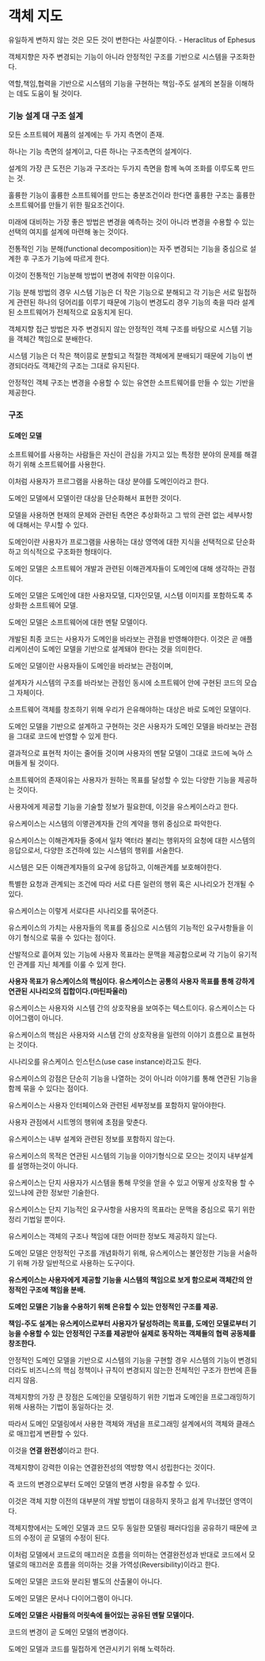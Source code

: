 # 객체 지도

유일하게 변하지 않는 것은 모든 것이 변한다는 사실뿐이다. - Heraclitus of Ephesus

객체지향은 자주 변경되는 기능이 아니라 안정적인 구조를 기반으로 시스템을 구조화한다.

역할,책임,협력을 기반으로 시스템의 기능을 구현하는 책임-주도 설계의 본질을 이해하는 데도 도움이 될 것이다.

### 기능 설계 대 구조 설계

모든 소프트웨어 제품의 설계에는 두 가지 측면이 존재.

하나는 기능 측면의 설계이고, 다른 하나는 구조측면의 설계이다.

설계의 가장 큰 도전은 기능과 구조라는 두가지 측면을 함께 녹여 조화를 이루도록 만드는 것.

훌륭한 기능이 훌륭한 소프트웨어를 만드는 충분조건이라 한다면 훌륭한 구조는 훌륭한 소프트웨어를 만들기 위한 필요조건이다.

미래에 대비하는 가장 좋은 방법은 변경을 예측하는 것이 아니라 변경을 수용할 수 있는 선택의 여지를 설계에 마련해 놓는 것이다.

전통적인 기능 분해(functional decomposition)는 자주 변경되는 기능을 중심으로 설계한 후 구조가 기능에 따르게 한다.

이것이 전통적인 기능분해 방법이 변경에 취약한 이유이다.

기능 분해 방법의 경우 시스템 기능은 더 작은 기능으로 분해되고 각 기능은 서로 밀접하게 관련된 하나의 덩어리를 이루기 때문에 기능이 변경도리 경우 기능의 축을 따라 설계된 소프트웨어가 전체적으로 요동치게 된다.

객체지향 접근 방법은 자주 변경되지 않는 안정적인 객체 구조를 바탕으로 시스템 기능을 객체간 책임으로 분배한다.

시스템 기능은 더 작은 책이믕로 분할되고 적절한 객체에게 분배되기 때문에 기능이 변경되더라도 객체간의 구조는 그대로 유지된다.

안정적인 객체 구조는 변경을 수용할 수 있는 유연한 소프트웨어를 만들 수 있는 기반을 제공한다.

### 구조

#### 도메인 모델

소프트웨어를 사용하는 사람들은 자신이 관심을 가지고 있는 특정한 분야의 문제를 해결하기 위해 소프트웨어를 사용한다.

이처럼 사용자가 프르그램을 사용하는 대상 분야를 도메인이라고 한다.

도메인 모델에서 모델이란 대상을 단순화해서 표현한 것이다.

모델을 사용하면 현재의 문제와 관련된 측면은 추상화하고 그 밖의 관련 없는 세부사항에 대해서는 무시할 수 있다.

도메인이란 사용자가 프로그램을 사용하는 대상 영역에 대한 지식을 선택적으로 단순화하고 의식적으로 구조화한 형태이다.

도메인 모델은 소프트웨어 개발과 관련된 이해관계자들이 도메인에 대해 생각하는 관점이다.

도메인 모델은 도메인에 대한 사용자모델, 디자인모델, 시스템 이미지를 포함하도록 추상화한 소프트웨어 모델.

도메인 모델은 소프트웨어에 대한 멘탈 모델이다.

개발된 최종 코드는 사용자가 도메인을 바라보는 관점을 반영해야한다. 이것은 곧 애플리케이션이 도메인 모델을 기반으로 설계돼야 한다는 것을 의미한다.

도메인 모델이란 사용자들이 도메인을 바라보는 관점이며,

설계자가 시스템의 구조를 바라보는 관점인 동시에 소프트웨어 안에 구현된 코드의 모습 그 자체이다.

소프트웨어 객체를 창조하기 위해 우리가 은유해야하는 대상은 바로 도메인 모델이다.

도메인 모델을 기반으로 설계하고 구현하는 것은 사용자가 도메인 모델을 바라보는 관점을 그대로 코드에 반영할 수 있게 한다.

결과적으로 표현적 차이는 줄어들 것이며 사용자의 멘탈 모델이 그대로 코드에 녹아 스며들게 될 것이다.

소프트웨어의 존재이유는 사용자가 원하는 목표를 달성할 수 있는 다양한 기능을 제공하는 것이다.

사용자에게 제공할 기능을 기술할 정보가 필요한데, 이것을 유스케이스라고 한다.

유스케이스는 시스템의 이앻관계자들 간의 계약을 행위 중심으로 파악한다.

유스케이스는 이해관계자들 중에서 일차 액터라 불리는 행위자의 요청에 대한 시스템의 응답으로서, 다양한 조건하에 있는 시스템의 행위를 서술한다.

시스템은 모든 이해관계자들의 요구에 응답하고, 이해관계를 보호해야한다.

특별한 요청과 관계되는 조건에 따라 서로 다른 일련의 행위 혹은 시나리오가 전개될 수 있다.

유스케이스는 이렇게 서로다른 시나리오를 묶어준다.

유스케이스의 가치는 사용자들의 목표를 중심으로 시스템의 기능적인 요구사항들을 이야기 형식으로 묶을 수 있다는 점이다.

산발적으로 흩어져 있는 기능에 사용자 목표라는 문맥을 제공함으로써 각 기능이 유기적인 관계를 지닌 체계를 이룰 수 있게 한다.

**사용자 목표가 유스케이스의 핵심이다. 유스케이스는 공통의 사용자 목표를 통해 강하게 연관된 시나리오의 집합이다.(마틴파울러)**

유스케이스는 사용자와 시스템 간의 상호작용을 보여주는 텍스트이다. 유스케이스는 다이어그램이 아니다.

유스케이스의 핵심은 사용자와 시스템 간의 상호작용을 일련의 이야기 흐름으로 표현하는 것이다.

시나리오를 유스케이스 인스턴스(use case instance)라고도 한다.

유스케이스의 강점은 단순히 기능을 나열하는 것이 아니라 이야기를 통해 연관된 기능을 함께 묶을 수 있다는 점이다.

유스케이스는 사용자 인터페이스와 관련된 세부정보를 포함하지 말아야한다.

사용자 관점에서 시트멩의 행위에 초점을 맞춘다.

유스케이스는 내부 설계와 관련된 정보를 포함하지 않는다.

유스케이스의 목적은 연관된 시스템의 기능을 이야기형식으로 모으는 것이지 내부설계를 설명하는것이 아니다.

유스케이스는 단지 사용자가 시스템을 통해 무엇을 얻을 수 있고 어떻게 상호작용 할 수 있느냐에 관한 정보만 기술한다.

유스케이스는 단지 기능적인 요구사항을 사용자의 목표라는 문맥을 중심으로 묶기 위한 정리 기법일 뿐이다.

유스케이스는 객체의 구조나 책임에 대한 어떠한 정보도 제공하지 않는다.

도메인 모델은 안정적인 구조를 개념화하기 위해, 유스케이스는 불안정한 기능을 서술하기 위해 가장 일반적으로 사용하는 도구이다.

**유스케이스는 사용자에게 제공할 기능을 시스템의 책임으로 보게 함으로써 객체간의 안정적인 구조에 책임을 분배.**

**도메인 모델은 기능을 수용하기 위해 은유할 수 있는 안정적인 구조를 제공.**

**책임-주도 설계는 유스케이스로부터 사용자가 달성하려는 목표를, 도메인 모델로부터 기능을 수용할 수 있는 안정적인 구조를 제공받아 실제로 동작하는 객체들의 협력 공동체를 창조한다.**

안정적인 도메인 모델을 기반으로 시스템의 기능을 구현할 경우 시스템의 기능이 변경되더라도 비즈니스의 핵심 정책이나 규칙이 변경되지 않는한 전체적인 구조가 한번에 흔들리지 않음.

객체지향의 가장 큰 장점은 도메인을 모델링하기 위한 기법과 도메인을 프로그래밍하기위해 사용하는 기법이 동일하다는 것.

따라서 도메인 모델링에서 사용한 객체와 개념을 프로그래밍 설계에서의 객체와 클래스로 매끄럽게 변환할 수 있다.

이것을 **연결 완전성**이라고 한다.

객체지향이 강력한 이유는 연결완전성의 역방향 역시 성립한다는 것이다.

즉 코드의 변경으로부터 도메인 모델의 변경 사항을 유추할 수 있다.

이것은 객체 지향 이전의 대부분의 개발 방법이 대응하지 못하고 쉽게 무너졌던 영역이다.

객체지향에서는 도메인 모델과 코드 모두 동일한 모델링 패러다임을 공유하기 때문에 코드의 수정이 곧 모델의 수정이 된다.

이처럼 모델에서 코드로의 매끄러운 흐름을 의미하는 연결완전성과 반대로 코드에서 모델로의 매끄러운 흐름을 의미하는 것을 가역성(Reversibility)이라고 한다.

도메인 모델은 코드와 분리된 별도의 산출물이 아니다.

도메인 모델은 문서나 다이어그램이 아니다.

**도메인 모델은 사람들의 머릿속에 들어있는 공유된 멘탈 모델이다.**

코드의 변경이 곧 도메인 모델의 변경이다.

도메인 모델과 코드를 밀접하게 연관시키기 위해 노력하라.
